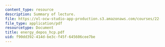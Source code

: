 ```yaml
---
content_type: resource
description: Summary of lecture.
file: https://ol-ocw-studio-app-production.s3.amazonaws.com/courses/22-55j-principles-of-radiation-interactions-fall-2004/f90dd392414dbe3cf45f645606cee7be_energy_depos_hcp.pdf
file_type: application/pdf
resourcetype: Document
title: energy_depos_hcp.pdf
uid: f90dd392-414d-be3c-f45f-645606cee7be
---
```

